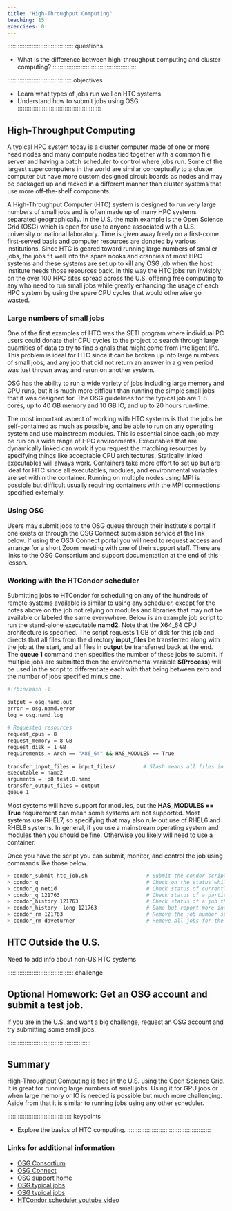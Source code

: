 ```yaml
---
title: "High-Throughput Computing"
teaching: 15
exercises: 0
---
```


:::::::::::::::::::::::::::::::::::::: questions
- What is the difference between high-throughput computing and cluster computing?
::::::::::::::::::::::::::::::::::::::::::::::::

::::::::::::::::::::::::::::::::::::: objectives
- Learn what types of jobs run well on HTC systems.
- Understand how to submit jobs using OSG.
::::::::::::::::::::::::::::::::::::::::::::::::


## High-Throughput Computing

A typical HPC system today is a cluster computer made of one or
more head nodes and many compute nodes tied together with a common
file server and having a batch scheduler to control where jobs run.
Some of the largest supercomputers in the world are similar conceptually
to a cluster computer but have more custom designed circuit boards as
nodes and may be packaged up and racked in a different manner than
cluster systems that use more off-the-shelf components.

A High-Throughput Computer (HTC) system is designed to run very
large numbers of small jobs and is often made up of many HPC
systems separated geographically.
In the U.S. the main example is the Open Science Grid (OSG)
which is open for use to anyone associated with a U.S. university
or national laboratory.
Time is given away freely on a first-come first-served basis
and computer resources are donated by various institutions.
Since HTC is geared toward running large numbers of smaller jobs,
the jobs fit well into the spare nooks and crannies of most
HPC systems and these systems are set up to kill any OSG job
when the host institute needs those resources back.
In this way the HTC jobs run invisibly on the over 100 HPC sites
spread across the U.S. offering free computing to any who
need to run small jobs while greatly enhancing the usage
of each HPC system by using the spare CPU cycles that would
otherwise go wasted.


### Large numbers of small jobs

One of the first examples of HTC was the SETI program
where individual PC users could donate their CPU cycles
to the project to search through large quantities of
data to try to find signals that might come from 
intelligent life.  This problem is ideal for HTC since
it can be broken up into large numbers of small jobs, and
any job that did not return an answer in a given period was
just thrown away and rerun on another system.

OSG has the ability to run a wide variety of jobs including
large memory and GPU runs, but it is much more difficult than
running the simple small jobs that it was designed for.
The OSG guidelines for the typical job are 
1-8 cores, up to 40 GB memory and 10 GB IO, and up to 20 hours run-time.

The most important aspect of working with HTC systems is that the jobs
be self-contained as much as possible, and be able to run on 
any operating system and use mainstream modules.
This is essential since each job may be run on a wide range of
HPC environments.
Executables that are dynamically linked can work if you request the
matching resources by specifying things like acceptable CPU architectures.
Statically linked executables will always work.
Containers take more effort to set up but are ideal for HTC since
all executables, modules, and environmental variables are set 
within the container.
Running on multiple nodes using MPI is possible but difficult
usually requiring containers with the MPI connections specified
externally.


### Using OSG

Users may submit jobs to the OSG queue through their
institute's portal if one exists or through the
OSG Connect submission service at the link below.
If using the OSG Connect portal you will need to request
access and arrange for a short Zoom meeting with one
of their support staff.
There are links to the OSG Consortium and support documentation
at the end of this lesson.


### Working with the HTCondor scheduler

Submitting jobs to HTCondor for scheduling on any of the 
hundreds of remote systems available is similar to using any
scheduler, except for the notes above on the job not relying on
modules and libraries that may not be available or labeled the same
everywhere.
Below is an example job script to run the stand-alone executable 
**namd2**.
Note that the X64_64 CPU architecture is specified.
The script requests 1 GB of disk for this job and directs
that all files from the directory **input_files** be transferred
along with the job at the start, and all files in **output** be
transferred back at the end.
The **queue 1** command then specifies the number of these jobs
to submit.  If multiple jobs are submitted then the environmental
variable **$(Process)** will be used in the script to differentiate each
with that being between zero and the number of jobs specified minus one.

```bash
#!/bin/bash -l
 
output = osg.namd.out
error = osg.namd.error
log = osg.namd.log
 
# Requested resources
request_cpus = 8
request_memory = 8 GB
request_disk = 1 GB
requirements = Arch == "X86_64" && HAS_MODULES == True
 
transfer_input_files = input_files/         # Slash means all files in that directory
executable = namd2
arguments = +p8 test.0.namd
transfer_output_files = output
queue 1
```

Most systems will have support for modules, but the **HAS_MODULES == True** 
requirement can mean some systems are not supported.
Most systems use RHEL7, so specifying that may also rule out use
of RHEL6 and RHEL8 systems.  In general, if you use a mainstream 
operating system and modules then you should be fine.
Otherwise you likely will need to use a container.

Once you have the script you can submit, monitor, and
control the job using commands like those below.

```bash
> condor_submit htc_job.sh                   # Submit the condor script to the queue
> condor_q                                   # Check on the status while in the queue
> condor_q netid                             # Check status of currently running jobs
> condor_q 121763                            # Check status of a particular job
> condor_history 121763                      # Check status of a job that is completed
> condor_history -long 121763                # Same but report more info
> condor_rm 121763                           # Remove the job number specified
> condor_rm daveturner                       # Remove all jobs for the given username
```


## HTC Outside the U.S.

Need to add info about non-US HTC systems

:::::::::::::::::::::::::::::::::::::: challenge

## Optional Homework: Get an OSG account and submit a test job.
If you are in the U.S. and want a big challenge, request an OSG account and
try submitting some small jobs.

::::::::::::::::::::::::::::::::::::::::::::::::

## Summary

High-Throughput Computing is free in the U.S. using the Open Science Grid.
It is great for running large numbers of small jobs.
Using it for GPU jobs or when large memory or IO is needed is possible
but much more challenging.
Aside from that it is similar to running jobs using any other scheduler.

::::::::::::::::::::::::::::::::::::: keypoints
- Explore the basics of HTC computing.
::::::::::::::::::::::::::::::::::::::::::::::::

### Links for additional information

* [OSG Consortium](https://osg-htc.org)
* [OSG Connect](https://connect.osg-htc.org)
* [OSG support home](https://support.opensciencegrid.org/support/home)
* [OSG typical jobs](https://osg-htc.org/services/open_science_pool.html)
* [OSG typical jobs](https://support.opensciencegrid.org/support/solutions/articles/5000632058-is-the-open-science-grid-for-you-)
* [HTCondor scheduler youtube video](https://www.youtube.com/watch?v=oMAvxsFJaw4)


